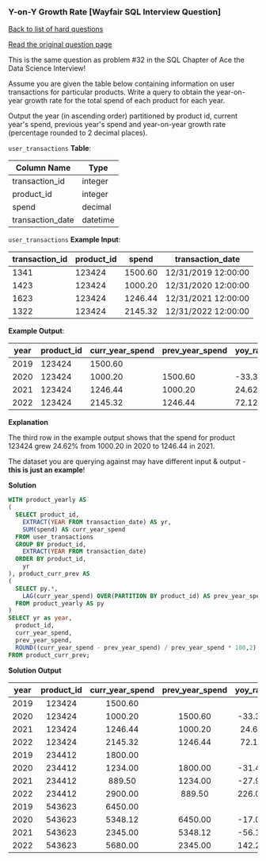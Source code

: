 ### Y-on-Y Growth Rate [Wayfair SQL Interview Question]

[Back to list of hard questions](../README.md)


<a href="https://datalemur.com/questions/yoy-growth-rate">Read the original question page</a>

This is the same question as problem #32 in the SQL Chapter of Ace the Data Science Interview!

Assume you are given the table below containing information on user transactions for particular products. Write a query to obtain the year-on-year growth rate for the total spend of each product for each year.

Output the year (in ascending order) partitioned by product id, current year's spend, previous year's spend and year-on-year growth rate (percentage rounded to 2 decimal places).



`user_transactions` **Table**:

| **Column Name**  | **Type** |
|------------------|----------|
| transaction_id   | integer  |
| product_id       | integer  |
| spend            | decimal  |
| transaction_date | datetime |

`user_transactions` **Example Input**:

| **transaction_id** | **product_id** | **spend** | **transaction_date** |
|--------------------|----------------|-----------|----------------------|
| 1341               | 123424         | 1500.60   | 12/31/2019 12:00:00  |
| 1423               | 123424         | 1000.20   | 12/31/2020 12:00:00  |
| 1623               | 123424         | 1246.44   | 12/31/2021 12:00:00  |
| 1322               | 123424         | 2145.32   | 12/31/2022 12:00:00  |

**Example Output**:

| **year** | **product_id** | **curr_year_spend** | **prev_year_spend** | **yoy_rate** |
|----------|----------------|---------------------|---------------------|--------------|
| 2019     | 123424         | 1500.60             |                     |              |
| 2020     | 123424         | 1000.20             | 1500.60             | -33.35       |
| 2021     | 123424         | 1246.44             | 1000.20             | 24.62        |
| 2022     | 123424         | 2145.32             | 1246.44             | 72.12        |

**Explanation**

The third row in the example output shows that the spend for product 123424 grew 24.62% from 1000.20 in 2020 to 1246.44 in 2021.

The dataset you are querying against may have different input & output - **this is just an example**!


**Solution**

```sql
WITH product_yearly AS
(
  SELECT product_id,
    EXTRACT(YEAR FROM transaction_date) AS yr,
    SUM(spend) AS curr_year_spend
  FROM user_transactions
  GROUP BY product_id,
    EXTRACT(YEAR FROM transaction_date)
  ORDER BY product_id, 
    yr
), product_curr_prev AS
(
  SELECT py.*,
    LAG(curr_year_spend) OVER(PARTITION BY product_id) AS prev_year_spend
  FROM product_yearly AS py
)
SELECT yr as year,
  product_id,
  curr_year_spend,
  prev_year_spend,
  ROUND((curr_year_spend - prev_year_spend) / prev_year_spend * 100,2) AS yoy_rate
FROM product_curr_prev;
```


**Solution Output**

| **year** | **product_id** | **curr_year_spend** | **prev_year_spend** | **yoy_rate** |
|:--------:|:--------------:|:-------------------:|:-------------------:|:------------:|
| 2019     | 123424         | 1500.60             |                     |              |
| 2020     | 123424         | 1000.20             | 1500.60             | -33.35       |
| 2021     | 123424         | 1246.44             | 1000.20             | 24.62        |
| 2022     | 123424         | 2145.32             | 1246.44             | 72.12        |
| 2019     | 234412         | 1800.00             |                     |              |
| 2020     | 234412         | 1234.00             | 1800.00             | -31.44       |
| 2021     | 234412         | 889.50              | 1234.00             | -27.92       |
| 2022     | 234412         | 2900.00             | 889.50              | 226.03       |
| 2019     | 543623         | 6450.00             |                     |              |
| 2020     | 543623         | 5348.12             | 6450.00             | -17.08       |
| 2021     | 543623         | 2345.00             | 5348.12             | -56.15       |
| 2022     | 543623         | 5680.00             | 2345.00             | 142.22       |

